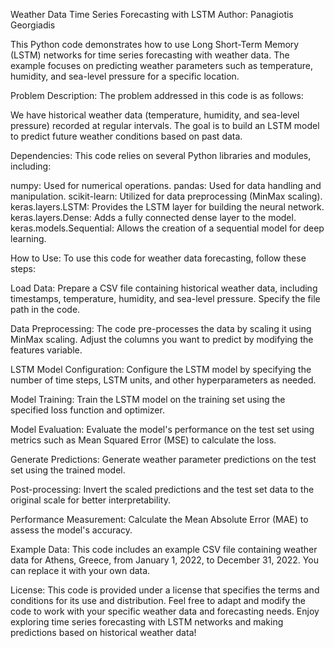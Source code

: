 Weather Data Time Series Forecasting with LSTM
Author: Panagiotis Georgiadis

This Python code demonstrates how to use Long Short-Term Memory (LSTM) networks for time series forecasting with weather data. The example focuses on predicting weather parameters such as temperature, humidity, and sea-level pressure for a specific location.

Problem Description:
The problem addressed in this code is as follows:

We have historical weather data (temperature, humidity, and sea-level pressure) recorded at regular intervals.
The goal is to build an LSTM model to predict future weather conditions based on past data.

Dependencies:
This code relies on several Python libraries and modules, including:

numpy: Used for numerical operations.
pandas: Used for data handling and manipulation.
scikit-learn: Utilized for data preprocessing (MinMax scaling).
keras.layers.LSTM: Provides the LSTM layer for building the neural network.
keras.layers.Dense: Adds a fully connected dense layer to the model.
keras.models.Sequential: Allows the creation of a sequential model for deep learning.

How to Use:
To use this code for weather data forecasting, follow these steps:

Load Data: Prepare a CSV file containing historical weather data, including timestamps, temperature, humidity, and sea-level pressure. Specify the file path in the code.

Data Preprocessing: The code pre-processes the data by scaling it using MinMax scaling. Adjust the columns you want to predict by modifying the features variable.

LSTM Model Configuration: Configure the LSTM model by specifying the number of time steps, LSTM units, and other hyperparameters as needed.

Model Training: Train the LSTM model on the training set using the specified loss function and optimizer.

Model Evaluation: Evaluate the model's performance on the test set using metrics such as Mean Squared Error (MSE) to calculate the loss.

Generate Predictions: Generate weather parameter predictions on the test set using the trained model.

Post-processing: Invert the scaled predictions and the test set data to the original scale for better interpretability.

Performance Measurement: Calculate the Mean Absolute Error (MAE) to assess the model's accuracy.

Example Data:
This code includes an example CSV file containing weather data for Athens, Greece, from January 1, 2022, to December 31, 2022. You can replace it with your own data.

License:
This code is provided under a license that specifies the terms and conditions for its use and distribution.
Feel free to adapt and modify the code to work with your specific weather data and forecasting needs. Enjoy exploring time series forecasting with LSTM networks and making predictions based on historical weather data!
